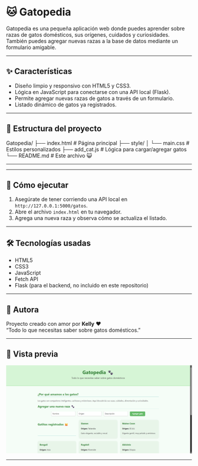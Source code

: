 # 🐱 Gatopedia

Gatopedia es una pequeña aplicación web donde puedes aprender sobre razas de gatos domésticos, sus orígenes, cuidados y curiosidades. También puedes agregar nuevas razas a la base de datos mediante un formulario amigable.

---

## ✨ Características

- Diseño limpio y responsivo con HTML5 y CSS3.
- Lógica en JavaScript para conectarse con una API local (Flask).
- Permite agregar nuevas razas de gatos a través de un formulario.
- Listado dinámico de gatos ya registrados.

---

## 📂 Estructura del proyecto

Gatopedia/
├── index.html # Página principal
├── style/
│ └── main.css # Estilos personalizados
├── add_cat.js # Lógica para cargar/agregar gatos
└── README.md # Este archivo 😺

---

---

## 🚀 Cómo ejecutar

1. Asegúrate de tener corriendo una API local en `http://127.0.0.1:5000/gatos`.
2. Abre el archivo `index.html` en tu navegador.
3. Agrega una nueva raza y observa cómo se actualiza el listado.

---

## 🛠 Tecnologías usadas

- HTML5
- CSS3
- JavaScript
- Fetch API
- Flask (para el backend, no incluido en este repositorio)

---

## 🐾 Autora

Proyecto creado con amor por **Kelly** ❤️  
“Todo lo que necesitas saber sobre gatos domésticos.”

---

## 📸 Vista previa

![Gatopedia screenshot](img/web_pic.png)

---
